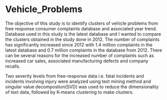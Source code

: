 # Vehicle_Problems
The objective of this study is to identify clusters of vehicle problems from free response consumer complaints database and associated year trend. Database used in this study is the latest database and I wanted to compare the clusters obtained in the study done in 2012. The number of complaints has significantly increased since 2012 with 1.4 million complaints in the latest database and 0.7 million complaints in the database from 2012. There can be several reasons for the increased number of complaints such as increased car sales, associated manufacturing defects and company recalls.

Two severity levels from free-response data i.e. fatal incidents and incidents involving injury were analyzed using text mining method and singular value decompostion(SVD) was used to reduce the dimensionality of text data, followed by K-means clustering to make clusters.
